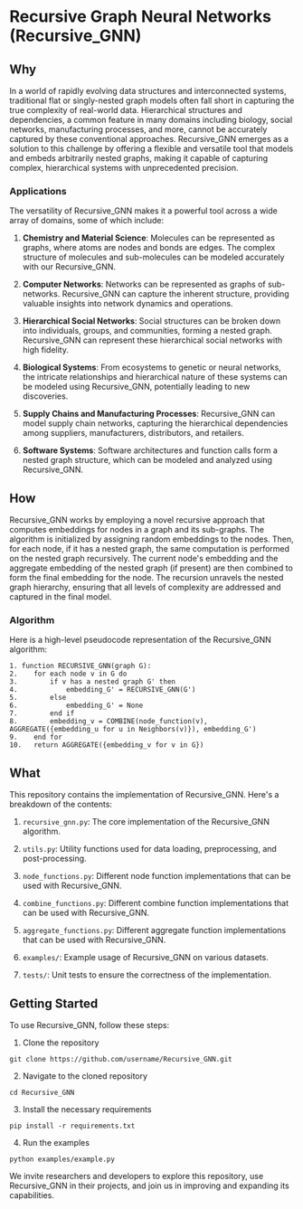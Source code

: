 
# Recursive Graph Neural Networks (Recursive_GNN)

## Why

In a world of rapidly evolving data structures and interconnected systems, traditional flat or singly-nested graph models often fall short in capturing the true complexity of real-world data. Hierarchical structures and dependencies, a common feature in many domains including biology, social networks, manufacturing processes, and more, cannot be accurately captured by these conventional approaches. Recursive_GNN emerges as a solution to this challenge by offering a flexible and versatile tool that models and embeds arbitrarily nested graphs, making it capable of capturing complex, hierarchical systems with unprecedented precision.

### Applications

The versatility of Recursive_GNN makes it a powerful tool across a wide array of domains, some of which include:

1. **Chemistry and Material Science**: Molecules can be represented as graphs, where atoms are nodes and bonds are edges. The complex structure of molecules and sub-molecules can be modeled accurately with our Recursive_GNN.

2. **Computer Networks**: Networks can be represented as graphs of sub-networks. Recursive_GNN can capture the inherent structure, providing valuable insights into network dynamics and operations.

3. **Hierarchical Social Networks**: Social structures can be broken down into individuals, groups, and communities, forming a nested graph. Recursive_GNN can represent these hierarchical social networks with high fidelity.

4. **Biological Systems**: From ecosystems to genetic or neural networks, the intricate relationships and hierarchical nature of these systems can be modeled using Recursive_GNN, potentially leading to new discoveries.

5. **Supply Chains and Manufacturing Processes**: Recursive_GNN can model supply chain networks, capturing the hierarchical dependencies among suppliers, manufacturers, distributors, and retailers.

6. **Software Systems**: Software architectures and function calls form a nested graph structure, which can be modeled and analyzed using Recursive_GNN.


## How

Recursive_GNN works by employing a novel recursive approach that computes embeddings for nodes in a graph and its sub-graphs. The algorithm is initialized by assigning random embeddings to the nodes. Then, for each node, if it has a nested graph, the same computation is performed on the nested graph recursively. The current node's embedding and the aggregate embedding of the nested graph (if present) are then combined to form the final embedding for the node. The recursion unravels the nested graph hierarchy, ensuring that all levels of complexity are addressed and captured in the final model.

### Algorithm
Here is a high-level pseudocode representation of the Recursive_GNN algorithm:

```
1. function RECURSIVE_GNN(graph G):
2.    for each node v in G do
3.        if v has a nested graph G' then
4.            embedding_G' = RECURSIVE_GNN(G')
5.        else
6.            embedding_G' = None
7.        end if
8.        embedding_v = COMBINE(node_function(v), AGGREGATE({embedding_u for u in Neighbors(v)}), embedding_G')
9.    end for
10.   return AGGREGATE({embedding_v for v in G})
```

## What

This repository contains the implementation of Recursive_GNN. Here's a breakdown of the contents:

1. `recursive_gnn.py`: The core implementation of the Recursive_GNN algorithm.

2. `utils.py`: Utility functions used for data loading, preprocessing, and post-processing.

3. `node_functions.py`: Different node function implementations that can be used with Recursive_GNN.

4. `combine_functions.py`: Different combine function implementations that can be used with Recursive_GNN.

5. `aggregate_functions.py`: Different aggregate function implementations that can be used with Recursive_GNN.

6. `examples/`: Example usage of Recursive_GNN on various datasets.

7. `tests/`: Unit tests to ensure the correctness of the implementation.

## Getting Started

To use Recursive_GNN, follow these steps:

1. Clone the repository
```
git clone https://github.com/username/Recursive_GNN.git
```

2. Navigate to the cloned repository
```
cd Recursive_GNN
```

3. Install the necessary requirements
```
pip install -r requirements.txt
```

4. Run the examples
```
python examples/example.py
```

We invite researchers and developers to explore this repository, use Recursive_GNN in their projects, and join us in improving and expanding its capabilities.

```


